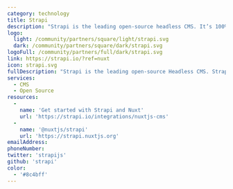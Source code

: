 ```yaml
---
category: technology
title: Strapi
description: "Strapi is the leading open-source headless CMS. It’s 100% JavaScript, fully customizable and developer-first."
logo:
  light: /community/partners/square/light/strapi.svg
  dark: /community/partners/square/dark/strapi.svg
logoFull: /community/partners/full/dark/strapi.svg
link: https://strapi.io/?ref=nuxt
icon: strapi.svg
fullDescription: "Strapi is the leading open-source Headless CMS. Strapi gives developers the freedom to use their favorite tools and frameworks while allowing editors to easily manage their content and distribute it anywhere."
services:
  - CMS
  - Open Source
resources:
  -
    name: 'Get started with Strapi and Nuxt'
    url: 'https://strapi.io/integrations/nuxtjs-cms'
  -
    name: '@nuxtjs/strapi'
    url: 'https://strapi.nuxtjs.org'
emailAddress:
phoneNumber:
twitter: 'strapijs'
github: 'strapi'
color:
  - '#8c4bff'
---
```

